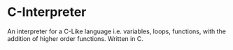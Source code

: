 # C-Interpreter

An interpreter for a C-Like language i.e. variables, loops, functions, with the addition of higher order functions. Written in C.
